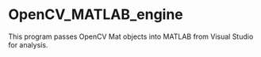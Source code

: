 # OpenCV_MATLAB_engine
This program passes OpenCV Mat objects into MATLAB from Visual Studio for analysis.
